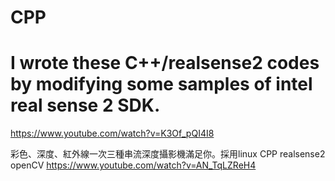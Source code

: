 # CPP
# I wrote these C++/realsense2 codes by modifying some samples of intel real sense 2 SDK.

https://www.youtube.com/watch?v=K3Of_pQI4I8


彩色、深度、紅外線一次三種串流深度攝影機滿足你。採用linux CPP realsense2 openCV
https://www.youtube.com/watch?v=AN_TqLZReH4
